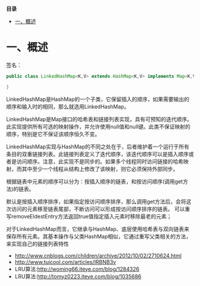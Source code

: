 <!-- START doctoc generated TOC please keep comment here to allow auto update -->
<!-- DON'T EDIT THIS SECTION, INSTEAD RE-RUN doctoc TO UPDATE -->
**目录**

- [一、概述](#%E4%B8%80%E6%A6%82%E8%BF%B0)

<!-- END doctoc generated TOC please keep comment here to allow auto update -->



# 一、概述

签名：
```java
public class LinkedHashMap<K,V> extends HashMap<K,V> implements Map<K,V>{

}
```

LinkedHashMap是HashMap的一个子类，它保留插入的顺序，如果需要输出的顺序和输入时的相同，那么就选用LinkedHashMap。

LinkedHashMap是Map接口的哈希表和链接列表实现，具有可预知的迭代顺序。此实现提供所有可选的映射操作，并允许使用null值和null键。此类不保证映射的顺序，特别是它不保证该顺序恒久不变。
   
LinkedHashMap实现与HashMap的不同之处在于，后者维护着一个运行于所有条目的双重链接列表。此链接列表定义了迭代顺序，该迭代顺序可以是插入顺序或者是访问顺序。注意，此实现不是同步的。如果多个线程同时访问链接的哈希映射，而其中至少一个线程从结构上修改了该映射，则它必须保持外部同步。

根据链表中元素的顺序可以分为：按插入顺序的链表，和按访问顺序(调用get方法)的链表。  

默认是按插入顺序排序，如果指定按访问顺序排序，那么调用get方法后，会将这次访问的元素移至链表尾部，不断访问可以形成按访问顺序排序的链表。  可以重写removeEldestEntry方法返回true值指定插入元素时移除最老的元素；

对于LinkedHashMap而言，它继承与HashMap、底层使用哈希表与双向链表来保存所有元素。其基本操作与父类HashMap相似，它通过重写父类相关的方法，来实现自己的链接列表特性


 * http://www.cnblogs.com/children/archive/2012/10/02/2710624.html
 * http://www.tuicool.com/articles/IRBNB3v
 * LRU算法:http://woming66.iteye.com/blog/1284326
 * LRU算法:http://tomyz0223.iteye.com/blog/1035686
 